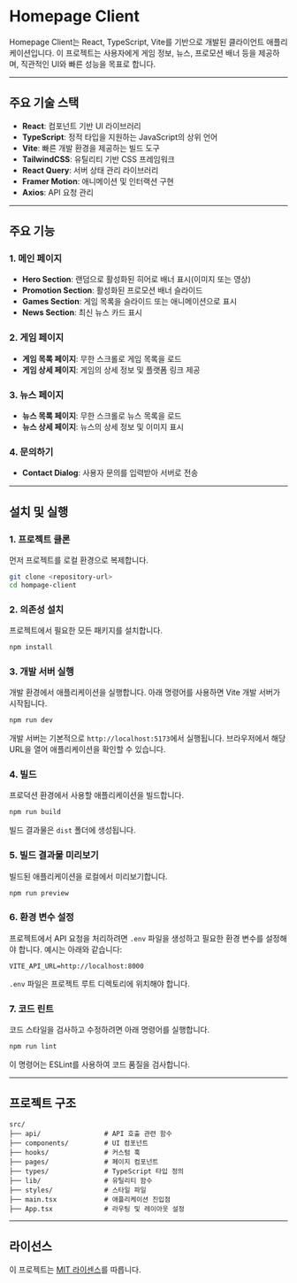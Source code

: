 # Homepage Client

Homepage Client는 React, TypeScript, Vite를 기반으로 개발된 클라이언트 애플리케이션입니다. 이 프로젝트는 사용자에게 게임 정보, 뉴스, 프로모션 배너 등을 제공하며, 직관적인 UI와 빠른 성능을 목표로 합니다.

---

## 주요 기술 스택

- **React**: 컴포넌트 기반 UI 라이브러리
- **TypeScript**: 정적 타입을 지원하는 JavaScript의 상위 언어
- **Vite**: 빠른 개발 환경을 제공하는 빌드 도구
- **TailwindCSS**: 유틸리티 기반 CSS 프레임워크
- **React Query**: 서버 상태 관리 라이브러리
- **Framer Motion**: 애니메이션 및 인터랙션 구현
- **Axios**: API 요청 관리

---

## 주요 기능

### 1. **메인 페이지**
- **Hero Section**: 랜덤으로 활성화된 히어로 배너 표시(이미지 또는 영상)
- **Promotion Section**: 활성화된 프로모션 배너 슬라이드
- **Games Section**: 게임 목록을 슬라이드 또는 애니메이션으로 표시
- **News Section**: 최신 뉴스 카드 표시

### 2. **게임 페이지**
- **게임 목록 페이지**: 무한 스크롤로 게임 목록을 로드
- **게임 상세 페이지**: 게임의 상세 정보 및 플랫폼 링크 제공

### 3. **뉴스 페이지**
- **뉴스 목록 페이지**: 무한 스크롤로 뉴스 목록을 로드
- **뉴스 상세 페이지**: 뉴스의 상세 정보 및 이미지 표시

### 4. **문의하기**
- **Contact Dialog**: 사용자 문의를 입력받아 서버로 전송

---

## 설치 및 실행

### 1. **프로젝트 클론**
먼저 프로젝트를 로컬 환경으로 복제합니다.

```bash
git clone <repository-url>
cd hompage-client
```

### 2. **의존성 설치**
프로젝트에서 필요한 모든 패키지를 설치합니다.

```bash
npm install
```

### 3. **개발 서버 실행**
개발 환경에서 애플리케이션을 실행합니다. 아래 명령어를 사용하면 Vite 개발 서버가 시작됩니다.

```bash
npm run dev
```

개발 서버는 기본적으로 `http://localhost:5173`에서 실행됩니다. 브라우저에서 해당 URL을 열어 애플리케이션을 확인할 수 있습니다.

### 4. **빌드**
프로덕션 환경에서 사용할 애플리케이션을 빌드합니다.

```bash
npm run build
```

빌드 결과물은 `dist` 폴더에 생성됩니다.

### 5. **빌드 결과물 미리보기**
빌드된 애플리케이션을 로컬에서 미리보기합니다.

```bash
npm run preview
```

### 6. **환경 변수 설정**
프로젝트에서 API 요청을 처리하려면 `.env` 파일을 생성하고 필요한 환경 변수를 설정해야 합니다. 예시는 아래와 같습니다:

```env
VITE_API_URL=http://localhost:8000
```

`.env` 파일은 프로젝트 루트 디렉토리에 위치해야 합니다.

### 7. **코드 린트**
코드 스타일을 검사하고 수정하려면 아래 명령어를 실행합니다.

```bash
npm run lint
```

이 명령어는 ESLint를 사용하여 코드 품질을 검사합니다.

---

## 프로젝트 구조

```
src/
├── api/                # API 호출 관련 함수
├── components/         # UI 컴포넌트
├── hooks/              # 커스텀 훅
├── pages/              # 페이지 컴포넌트
├── types/              # TypeScript 타입 정의
├── lib/                # 유틸리티 함수
├── styles/             # 스타일 파일
├── main.tsx            # 애플리케이션 진입점
├── App.tsx             # 라우팅 및 레이아웃 설정
```

---

## 라이선스

이 프로젝트는 [MIT 라이센스](https://opensource.org/licenses/MIT)를 따릅니다.
```